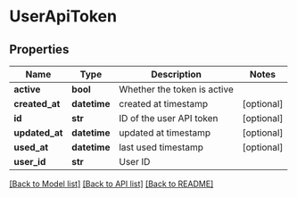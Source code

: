 # UserApiToken

## Properties
Name | Type | Description | Notes
------------ | ------------- | ------------- | -------------
**active** | **bool** | Whether the token is active | 
**created_at** | **datetime** | created at timestamp | [optional] 
**id** | **str** | ID of the user API token | [optional] 
**updated_at** | **datetime** | updated at timestamp | [optional] 
**used_at** | **datetime** | last used timestamp | [optional] 
**user_id** | **str** | User ID | 

[[Back to Model list]](../README.md#documentation-for-models) [[Back to API list]](../README.md#documentation-for-api-endpoints) [[Back to README]](../README.md)

